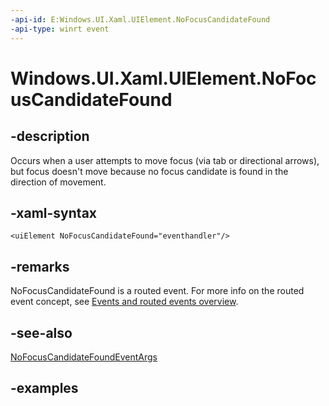 ```yaml
---
-api-id: E:Windows.UI.Xaml.UIElement.NoFocusCandidateFound
-api-type: winrt event
---
```


<!-- Event syntax.
public event TypedEventHandler NoFocusCandidateFound<UIElement, NoFocusCandidateFoundEventArgs>
-->

# Windows.UI.Xaml.UIElement.NoFocusCandidateFound

## -description

Occurs when a user attempts to move focus (via tab or directional arrows), but focus doesn't move because no focus candidate is found in the direction of movement.

## -xaml-syntax

```xaml
<uiElement NoFocusCandidateFound="eventhandler"/>
```

## -remarks

NoFocusCandidateFound is a routed event. For more info on the routed event concept, see [Events and routed events overview](https://msdn.microsoft.com/library/34c219e8-3efb-45bc-8bbd-6fd937698832).

## -see-also

[NoFocusCandidateFoundEventArgs](../windows.ui.xaml.input/nofocuscandidatefoundeventargs.md)

## -examples
